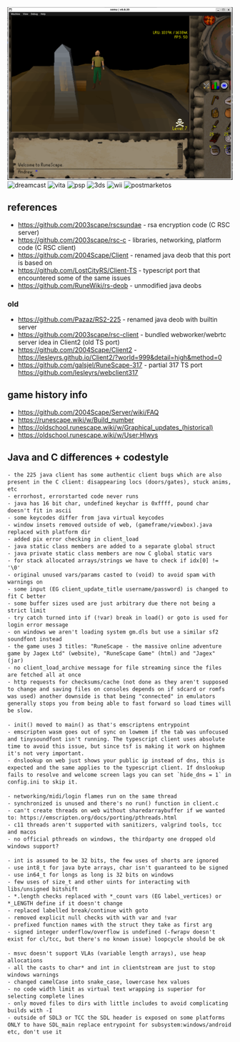 ![xbox](xbox.png)
![dreamcast](dreamcast.png)
![vita](vita.png)
![psp](psp.jpg)
![3ds](3ds.png)
![wii](wii.png)
![postmarketos](postmarketos.png)

## references
* https://github.com/2003scape/rscsundae - rsa encryption code (C RSC server)
* https://github.com/2003scape/rsc-c - libraries, networking, platform code (C RSC client)
* https://github.com/2004Scape/Client - renamed java deob that this port is based on
* https://github.com/LostCityRS/Client-TS - typescript port that encountered some of the same issues
* https://github.com/RuneWiki/rs-deob - unmodified java deobs

### old
* https://github.com/Pazaz/RS2-225 - renamed java deob with builtin server
* https://github.com/2003scape/rsc-client - bundled webworker/webrtc server idea in Client2 (old TS port)
* https://github.com/2004Scape/Client2 - https://lesleyrs.github.io/Client2/?world=999&detail=high&method=0
* https://github.com/galsjel/RuneScape-317 - partial 317 TS port https://github.com/lesleyrs/webclient317

## game history info
* https://github.com/2004Scape/Server/wiki/FAQ
* https://runescape.wiki/w/Build_number
* https://oldschool.runescape.wiki/w/Graphical_updates_(historical)
* https://oldschool.runescape.wiki/w/User:Hlwys

## Java and C differences + codestyle
```
- the 225 java client has some authentic client bugs which are also present in the C client: disappearing locs (doors/gates), stuck anims, etc
- errorhost, errorstarted code never runs
- java has 16 bit char, undefined keychar is 0xffff, pound char doesn't fit in ascii
- some keycodes differ from java virtual keycodes
- window insets removed outside of web, (gameframe/viewbox).java replaced with platform dir
- added pix error checking in client_load
- java static class members are added to a separate global struct
- java private static class members are now C global static vars
- for stack allocated arrays/strings we have to check if idx[0] != '\0'
- original unused vars/params casted to (void) to avoid spam with warnings on
- some input (EG client_update_title username/password) is changed to fit C better
- some buffer sizes used are just arbitrary due there not being a strict limit
- try catch turned into if (!var) break in load() or goto is used for login error message
- on windows we aren't loading system gm.dls but use a similar sf2 soundfont instead
- the game uses 3 titles: "RuneScape - the massive online adventure game by Jagex Ltd" (website), "RuneScape Game" (html) and "Jagex" (jar)
- no client_load_archive message for file streaming since the files are fetched all at once
- http requests for checksums/cache (not done as they aren't supposed to change and saving files on consoles depends on if sdcard or romfs was used) another downside is that being "connected" in emulators generally stops you from being able to fast forward so load times will be slow.

- init() moved to main() as that's emscriptens entrypoint
- emscripten wasm goes out of sync on lowmem if the tab was unfocused and tinysoundfont isn't running. The typescript client uses absolute time to avoid this issue, but since tsf is making it work on highmem it's not very important.
- dnslookup on web just shows your public ip instead of dns, this is expected and the same applies to the typescript client. If dnslookup fails to resolve and welcome screen lags you can set `hide_dns = 1` in config.ini to skip it.

- networking/midi/login flames run on the same thread
- synchronized is unused and there's no run() function in client.c
- can't create threads on web without sharedarraybuffer if we wanted to: https://emscripten.org/docs/porting/pthreads.html
- c11 threads aren't supported with sanitizers, valgrind tools, tcc and macos
- no official pthreads on windows, the thirdparty one dropped old windows support?

- int is assumed to be 32 bits, the few uses of shorts are ignored
- use int8_t for java byte arrays, char isn't guaranteed to be signed
- use in64_t for longs as long is 32 bits on windows
- few uses of size_t and other uints for interacting with libs/unsigned bitshift
- *.length checks replaced with *_count vars (EG label_vertices) or *_LENGTH define if it doesn't change
- replaced labelled break/continue with goto
- removed explicit null checks with with var and !var
- prefixed function names with the struct they take as first arg
- signed integer underflow/overflow is undefined (-fwrapv doesn't exist for cl/tcc, but there's no known issue) loopcycle should be ok

- msvc doesn't support VLAs (variable length arrays), use heap allocations
- all the casts to char* and int in clientstream are just to stop windows warnings
- changed camelCase into snake_case, lowercase hex values
- no code width limit as virtual text wrapping is superior for selecting complete lines
- only moved files to dirs with little includes to avoid complicating builds with -I
- outside of SDL3 or TCC the SDL header is exposed on some platforms ONLY to have SDL_main replace entrypoint for subsystem:windows/android etc, don't use it
```
